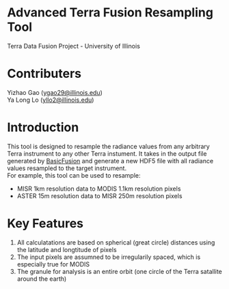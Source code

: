 # Advanced Terra Fusion Resampling Tool
Terra Data Fusion Project - University of Illinois

# Contributers
Yizhao Gao (ygao29@illinois.edu)  
Ya Long Lo (yllo2@illinois.edu)

# Introduction
This tool is designed to resample the radiance values from any arbitrary Terra instrument to any other Terra instument. It takes in the output file generated by [BasicFusion](https://github.com/TerraFusion/basicFusion) and generate a new HDF5 file with all radiance values resampled to the target instrument.  
For example, this tool can be used to resample:  
* MISR 1km resolution data to MODIS 1.1km resolution pixels
* ASTER 15m resolution data to MISR 250m resolution pixels 

# Key Features
1. All calculatations are based on spherical (great circle) distances using the latitude and longtitude of pixels
2. The input pixels are assumned to be irregularily spaced, which is especially true for MODIS
3. The granule for analysis is an entire orbit (one circle of the Terra satallite around the earth)
